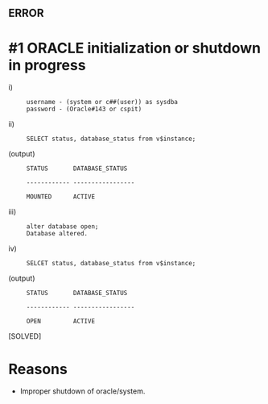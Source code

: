 ## ERROR 

# #1 ORACLE initialization or shutdown in progress 

i)                                  

         username - (system or c##(user)) as sysdba
         password - (Oracle#143 or cspit)

ii) 

         SELECT status, database_status from v$instance;

(output)

         STATUS       DATABASE_STATUS

         ------------ -----------------

         MOUNTED      ACTIVE

iii) 

         alter database open;
         Database altered.

iv) 

         SELCET status, database_status from v$instance;

(output)

         STATUS       DATABASE_STATUS

         ------------ -----------------

         OPEN         ACTIVE

[SOLVED]

# Reasons

- Improper shutdown of oracle/system.


